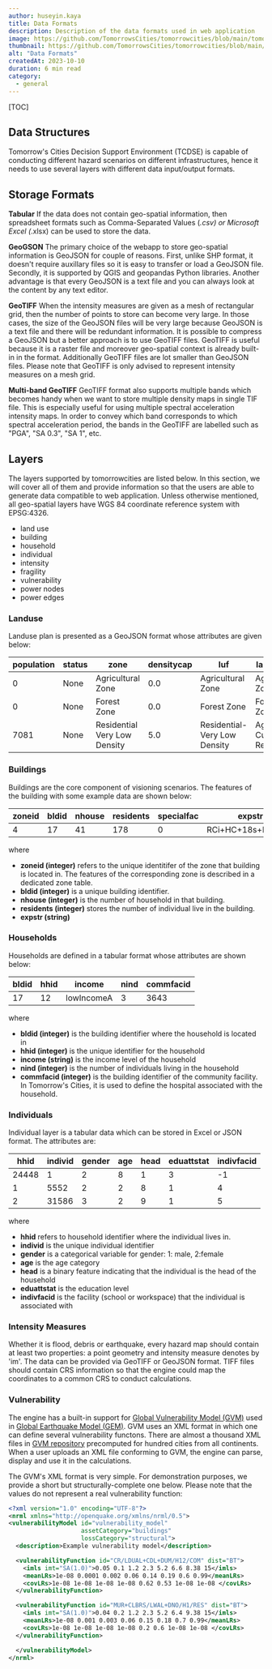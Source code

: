 ```yaml
---
author: huseyin.kaya
title: Data Formats 
description: Description of the data formats used in web application
image: https://github.com/TomorrowsCities/tomorrowcities/blob/main/tomorrowcities/content/images/data.png?raw=true
thumbnail: https://github.com/TomorrowsCities/tomorrowcities/blob/main/tomorrowcities/content/images/data.png?raw=true
alt: "Data Formats"
createdAt: 2023-10-10
duration: 6 min read
category:
  - general
---
```


[TOC]

## Data Structures
Tomorrow's Cities Decision Support Environment (TCDSE) is capable of conducting different hazard scenarios on different infrastructures, hence it needs to use several layers with different data input/output formats.

## Storage Formats
**Tabular**
If the data does not contain geo-spatial information, then spreadsheet formats such as
Comma-Separated Values (*.csv) or Microsoft Excel (*.xlsx) can be used to store the data.

**GeoGSON**
The primary choice of the webapp to store geo-spatial information is GeoJSON for couple of reasons. 
First, unlike SHP format, it doesn't require auxillary files so it is easy to transfer or load
a GeoJSON file. Secondly, it is supported by QGIS and geopandas Python libraries. Another advantage is
that every GeoJSON is a text file and you can always look at the content by any text editor.

**GeoTIFF**
When the intensity measures are given as a mesh of rectangular grid, then the number of points to store 
can become very large. In those cases, the size of the GeoJSON files will be very large because GeoJSON is 
a text file and there will be redundant information. It is possible to compress a GeoJSON but a better 
approach is to use GeoTIFF files. GeoTIFF is useful because it is a raster file and moreover geo-spatial
context is already built-in in the format. Additionally GeoTIFF files are lot smaller than GeoJSON files.
Please note that GeoTIFF is only advised to represent intensity measures on a mesh grid. 

**Multi-band GeoTIFF**
GeoTIFF format also supports multiple bands which becomes handy when we want to store multiple
density maps in single TIF file. This is especially useful for using multiple spectral acceleration 
intensity maps. In order to convey which band corresponds to which spectral acceleration period, the bands
in the GeoTIFF are labelled such as "PGA", "SA 0.3", "SA 1", etc.


## Layers
The layers supported by tomorrowcities are listed below.  In this section, we will cover all of them and provide information so that the users are able to generate data compatible to web application. Unless otherwise
mentioned, all geo-spatial layers have WGS 84 coordinate reference system with EPSG:4326.

* land use 
* building
* household
* individual
* intensity
* fragility
* vulnerability
* power nodes
* power edges

### Landuse
Landuse plan is presented as a GeoJSON format whose attributes are given below:


|population|status|zone|densitycap|luf|landuse_lu|area|zoneid|floorarear|setback|avgincome|
|----------|------|----|----------|---|----------|----|------|----------|-------|---------|
0|None 	|Agricultural Zone 	|0.0 	|Agricultural Zone 	|Agricultural Zone 	|4099.24144134 	|4 	|0.0 	|0.0 	|None|
0| None |Forest Zone 	|0.0 	|Forest Zone 	|Forest Zone 	|30843.9849839 	|5 	|0.0 	|0.0 	|None|
7081 	|None 	|Residential Very Low Density 	|5.0 	|Residential-Very Low Density |	Agriculture Cum Resedential	|1416.16357154 	|226 	|0.0 	|0.0 	|lowIncome|


### Buildings
Buildings are the core component of visioning scenarios. The features of the building with some example data are shown below:

|zoneid| bldid | nhouse | residents | specialfac | expstr          | fptarea | geometry     | 
|------|-------|--------|-----------|------------|-----------------|---------|--------------|
|4     | 17    | 41     | 178       | 0          |RCi+HC+18s+ResCom| 111     | MultiPolygon |


where

* **zoneid (integer)** refers to the unique identitifer of the zone that building is located in. The features of the corresponding zone is described in a dedicated zone table.
* **bldid (integer)** is a unique building identifier.
* **nhouse (integer)** is the number of household in that building.
* **residents (integer)** stores the number of individual live in the building.
* **expstr (string)** 

### Households
Households are defined in a tabular format whose attributes are shown below:

|bldid|hhid|income|nind|commfacid|
|-----|----|------|----|---------|
|17   |12  |lowIncomeA|3|3643|

where

* **bldid (integer)** is the building identifier where the household is located in 
* **hhid (integer)** is the unique identifier for the household
* **income (string)** is the income level of the household
* **nind (integer)** is the number of individuals living in the household
* **commfacid (integer)** is the building identifier of the community facility. In Tomorrow's Cities, it is used to define the hospital associated with the household. 

### Individuals
Individual layer is a tabular data which can be stored in Excel or JSON format.
The attributes are:

|hhid|individ|gender|age|head|eduattstat|indivfacid|
|----|-------|------|---|----|----------|----------|
|24448| 	1| 	2| 	8| 	1| 	3| 	-1|
|1 	|5552 	|2 	|2 	|8 	|1 	|4 	|-1 	|
|2 	|31586 	|3 	|2 	|9 	|1 	|5 	|-1 	|

where 

* **hhid** refers to household identifier where the individual lives in.
* **individ** is the unique individual identifier
* **gender** is a categorical variable for gender: 1: male, 2:female
* **age** is the age category
* **head** is a binary feature indicating that the individual is the head of the household
* **eduattstat** is the education level
* **indivfacid** is the facility (school or workspace) that the individual is associated with

### Intensity Measures
Whether it is flood, debris or earthquake, every hazard map should contain at least two properties: a point geometry and intensity measure denotes by 'im'. The data can be provided via GeoTIFF or GeoJSON format. TIFF files should contain CRS 
information so that the engine could map the coordinates to a common CRS to conduct calculations.


### Vulnerability
The engine has a built-in support for [Global Vulnerability Model (GVM)](https://github.com/gem/global_vulnerability_model) used in [Global Earthquake Model (GEM)](https://github.com/gem). 
GVM uses an XML format in which one can define several vulnerability functons. There are almost a thousand XML files in [GVM repository](https://github.com/gem/global_vulnerability_model) precomputed for hundred cities from all continents. When a user uploads an XML file conforming to GVM, the engine can parse, display and use it in the calculations.

The GVM's XML format is very simple. For demonstration purposes, we provide a short but structurally-complete one below. Please note that the values do not represent a real vulnerability function:

~~~xml
<?xml version="1.0" encoding="UTF-8"?>
<nrml xmlns="http://openquake.org/xmlns/nrml/0.5">
<vulnerabilityModel id="vulnerability_model" 
                    assetCategory="buildings" 
                    lossCategory="structural">
  <description>Example vulnerability model</description>

  <vulnerabilityFunction id="CR/LDUAL+CDL+DUM/H12/COM" dist="BT">
    <imls imt="SA(1.0)">0.05 0.1 1.2 2.3 5.2 6.6 8.38 15</imls>
    <meanLRs>1e-08 0.0001 0.002 0.06 0.14 0.19 0.6 0.99</meanLRs>
    <covLRs>1e-08 1e-08 1e-08 1e-08 0.62 0.53 1e-08 1e-08 </covLRs>
  </vulnerabilityFunction>

  <vulnerabilityFunction id="MUR+CLBRS/LWAL+DNO/H1/RES" dist="BT">
    <imls imt="SA(1.0)">0.04 0.2 1.2 2.3 5.2 6.4 9.38 15</imls>
    <meanLRs>1e-08 0.001 0.003 0.06 0.15 0.18 0.7 0.99</meanLRs>
    <covLRs>1e-08 1e-08 1e-08 1e-08 0.2 0.6 1e-08 1e-08 </covLRs>
  </vulnerabilityFunction>

  </vulnerabilityModel>
</nrml>
~~~

